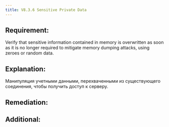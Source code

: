 ```yaml
---
title: V8.3.6 Sensitive Private Data
---
```







## Requirement:

Verify that sensitive information contained in memory is overwritten as soon as it is no longer required to mitigate memory dumping attacks, using zeroes or random data.

## Explanation:

Манипуляция учетными данными, перехваченными из существующего соединения, чтобы получить доступ к серверу.

## Remediation:

## Additional:





